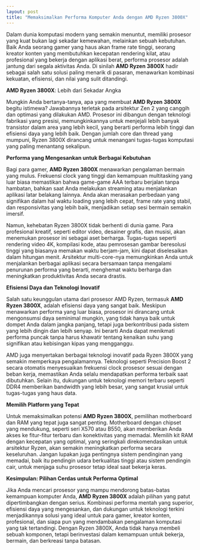 ```yaml
---
layout: post
title: "Memaksimalkan Performa Komputer Anda dengan AMD Ryzen 3800X"
---
```


Dalam dunia komputasi modern yang semakin menuntut, memiliki prosesor yang kuat bukan lagi sekadar kemewahan, melainkan sebuah kebutuhan. Baik Anda seorang gamer yang haus akan frame rate tinggi, seorang kreator konten yang membutuhkan kecepatan rendering kilat, atau profesional yang bekerja dengan aplikasi berat, performa prosesor adalah jantung dari segala aktivitas Anda. Di sinilah **AMD Ryzen 3800X** hadir sebagai salah satu solusi paling menarik di pasaran, menawarkan kombinasi kekuatan, efisiensi, dan nilai yang sulit ditandingi.

**AMD Ryzen 3800X**: Lebih dari Sekadar Angka

Mungkin Anda bertanya-tanya, apa yang membuat **AMD Ryzen 3800X** begitu istimewa? Jawabannya terletak pada arsitektur Zen 2 yang canggih dan optimasi yang dilakukan AMD. Prosesor ini dibangun dengan teknologi fabrikasi yang presisi, memungkinkannya untuk menjejali lebih banyak transistor dalam area yang lebih kecil, yang berarti performa lebih tinggi dan efisiensi daya yang lebih baik. Dengan jumlah core dan thread yang mumpuni, Ryzen 3800X dirancang untuk menangani tugas-tugas komputasi yang paling menantang sekalipun.

**Performa yang Mengesankan untuk Berbagai Kebutuhan**

Bagi para gamer, **AMD Ryzen 3800X** menawarkan pengalaman bermain yang mulus. Frekuensi clock yang tinggi dan kemampuan multitasking yang luar biasa memastikan bahwa game-game AAA terbaru berjalan tanpa hambatan, bahkan saat Anda melakukan streaming atau menjalankan aplikasi latar belakang lainnya. Anda akan merasakan perbedaan yang signifikan dalam hal waktu loading yang lebih cepat, frame rate yang stabil, dan responsivitas yang lebih baik, menjadikan setiap sesi bermain semakin imersif.

Namun, kehebatan Ryzen 3800X tidak berhenti di dunia game. Para profesional kreatif, seperti editor video, desainer grafis, dan musisi, akan menemukan prosesor ini sebagai aset berharga. Tugas-tugas seperti rendering video 4K, kompilasi kode, atau pemrosesan gambar beresolusi tinggi yang biasanya memakan waktu berjam-jam, kini dapat diselesaikan dalam hitungan menit. Arsitektur multi-core-nya memungkinkan Anda untuk menjalankan berbagai aplikasi secara bersamaan tanpa mengalami penurunan performa yang berarti, menghemat waktu berharga dan meningkatkan produktivitas Anda secara drastis.

**Efisiensi Daya dan Teknologi Inovatif**

Salah satu keunggulan utama dari prosesor AMD Ryzen, termasuk **AMD Ryzen 3800X**, adalah efisiensi daya yang sangat baik. Meskipun menawarkan performa yang luar biasa, prosesor ini dirancang untuk mengonsumsi daya seminimal mungkin, yang tidak hanya baik untuk dompet Anda dalam jangka panjang, tetapi juga berkontribusi pada sistem yang lebih dingin dan lebih senyap. Ini berarti Anda dapat menikmati performa puncak tanpa harus khawatir tentang kenaikan suhu yang signifikan atau kebisingan kipas yang mengganggu.

AMD juga menyertakan berbagai teknologi inovatif pada Ryzen 3800X yang semakin memperkaya pengalamannya. Teknologi seperti Precision Boost 2 secara otomatis menyesuaikan frekuensi clock prosesor sesuai dengan beban kerja, memastikan Anda selalu mendapatkan performa terbaik saat dibutuhkan. Selain itu, dukungan untuk teknologi memori terbaru seperti DDR4 memberikan bandwidth yang lebih besar, yang sangat krusial untuk tugas-tugas yang haus data.

**Memilih Platform yang Tepat**

Untuk memaksimalkan potensi **AMD Ryzen 3800X**, pemilihan motherboard dan RAM yang tepat juga sangat penting. Motherboard dengan chipset yang mendukung, seperti seri X570 atau B550, akan memberikan Anda akses ke fitur-fitur terbaru dan konektivitas yang memadai. Memilih kit RAM dengan kecepatan yang optimal, yang seringkali direkomendasikan untuk arsitektur Ryzen, akan semakin meningkatkan performa secara keseluruhan. Jangan lupakan juga pentingnya sistem pendinginan yang memadai, baik itu pendingin udara berkualitas tinggi atau sistem pendingin cair, untuk menjaga suhu prosesor tetap ideal saat bekerja keras.

**Kesimpulan: Pilihan Cerdas untuk Performa Optimal**

Jika Anda mencari prosesor yang mampu mendorong batas-batas kemampuan komputer Anda, **AMD Ryzen 3800X** adalah pilihan yang patut dipertimbangkan dengan serius. Kombinasi performa mentah yang superior, efisiensi daya yang mengesankan, dan dukungan untuk teknologi terkini menjadikannya solusi yang ideal untuk para gamer, kreator konten, profesional, dan siapa pun yang mendambakan pengalaman komputasi yang tak tertandingi. Dengan Ryzen 3800X, Anda tidak hanya membeli sebuah komponen, tetapi berinvestasi dalam kemampuan untuk bekerja, bermain, dan berkreasi tanpa batasan.

